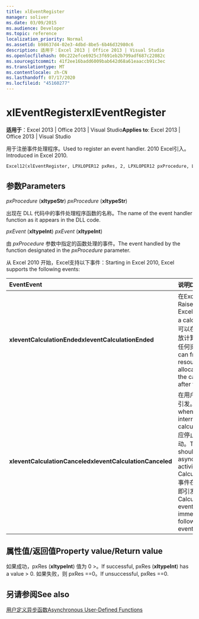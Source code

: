 ```yaml
---
title: xlEventRegister
manager: soliver
ms.date: 03/09/2015
ms.audience: Developer
ms.topic: reference
localization_priority: Normal
ms.assetid: b98637d4-02e3-4dbd-8be5-6b46d32980c6
description: 适用于：Excel 2013 | Office 2013 | Visual Studio
ms.openlocfilehash: 00c222efce6925c3f691eb2b799adf687c22082c
ms.sourcegitcommit: 41f2ee16badd6009bab642d68a61eaaccb91c3ec
ms.translationtype: MT
ms.contentlocale: zh-CN
ms.lasthandoff: 07/17/2020
ms.locfileid: "45160277"
---
```

# <a name="xleventregister"></a><span data-ttu-id="acbd5-103">xlEventRegister</span><span class="sxs-lookup"><span data-stu-id="acbd5-103">xlEventRegister</span></span>

 <span data-ttu-id="acbd5-104">**适用于**：Excel 2013 | Office 2013 | Visual Studio</span><span class="sxs-lookup"><span data-stu-id="acbd5-104">**Applies to**: Excel 2013 | Office 2013 | Visual Studio</span></span> 
  
<span data-ttu-id="acbd5-105">用于注册事件处理程序。</span><span class="sxs-lookup"><span data-stu-id="acbd5-105">Used to register an event handler.</span></span> <span data-ttu-id="acbd5-106">2010 Excel引入。</span><span class="sxs-lookup"><span data-stu-id="acbd5-106">Introduced in Excel 2010.</span></span>
  
```vb
Excel12(xlEventRegister, LPXLOPER12 pxRes, 2, LPXLOPER12 pxProcedure, LPXLOPER12 pxEvent);
```

## <a name="parameters"></a><span data-ttu-id="acbd5-107">参数</span><span class="sxs-lookup"><span data-stu-id="acbd5-107">Parameters</span></span>

 <span data-ttu-id="acbd5-108">_pxProcedure_ (**xltypeStr**) </span><span class="sxs-lookup"><span data-stu-id="acbd5-108">_pxProcedure_ (**xltypeStr**)</span></span>
  
<span data-ttu-id="acbd5-109">出现在 DLL 代码中的事件处理程序函数的名称。</span><span class="sxs-lookup"><span data-stu-id="acbd5-109">The name of the event handler function as it appears in the DLL code.</span></span>
  
 <span data-ttu-id="acbd5-110">_pxEvent_ (**xltypeInt**) </span><span class="sxs-lookup"><span data-stu-id="acbd5-110">_pxEvent_ (**xltypeInt**)</span></span>
  
<span data-ttu-id="acbd5-111">由  _pxProcedure_ 参数中指定的函数处理的事件。</span><span class="sxs-lookup"><span data-stu-id="acbd5-111">The event handled by the function designated in the  _pxProcedure_ parameter.</span></span> 
  
<span data-ttu-id="acbd5-112">从 Excel 2010 开始，Excel支持以下事件：</span><span class="sxs-lookup"><span data-stu-id="acbd5-112">Starting in Excel 2010, Excel supports the following events:</span></span>
  
|<span data-ttu-id="acbd5-113">**Event**</span><span class="sxs-lookup"><span data-stu-id="acbd5-113">**Event**</span></span>|<span data-ttu-id="acbd5-114">**说明**</span><span class="sxs-lookup"><span data-stu-id="acbd5-114">**Description**</span></span>|
|:-----|:-----|
|<span data-ttu-id="acbd5-115">**xleventCalculationEnded**</span><span class="sxs-lookup"><span data-stu-id="acbd5-115">**xleventCalculationEnded**</span></span> <br/> |<span data-ttu-id="acbd5-116">在Excel时引发。</span><span class="sxs-lookup"><span data-stu-id="acbd5-116">Raised when Excel completes a calculation.</span></span> <span data-ttu-id="acbd5-117">您可以在此事件后释放计算期间分配的任何资源。</span><span class="sxs-lookup"><span data-stu-id="acbd5-117">You can free any resources allocated during the calculation after this event.</span></span>  <br/> |
|<span data-ttu-id="acbd5-118">**xleventCalculationCanceled**</span><span class="sxs-lookup"><span data-stu-id="acbd5-118">**xleventCalculationCanceled**</span></span> <br/> |<span data-ttu-id="acbd5-119">在用户中断计算时引发。</span><span class="sxs-lookup"><span data-stu-id="acbd5-119">Raised when the user interrupts the calculation.</span></span> <span data-ttu-id="acbd5-120">XLL 应停止任何异步活动。</span><span class="sxs-lookup"><span data-stu-id="acbd5-120">The XLL should stop any asynchronous activities.</span></span> <span data-ttu-id="acbd5-121">CalculationEnded 事件在此事件后立即引发。</span><span class="sxs-lookup"><span data-stu-id="acbd5-121">The CalculationEnded event is raised immediately following this event.</span></span>  <br/> |
   
## <a name="property-valuereturn-value"></a><span data-ttu-id="acbd5-122">属性值/返回值</span><span class="sxs-lookup"><span data-stu-id="acbd5-122">Property value/Return value</span></span>

<span data-ttu-id="acbd5-123">如果成功，pxRes (**xltypeInt**) 值为 0 >。</span><span class="sxs-lookup"><span data-stu-id="acbd5-123">If successful, pxRes (**xltypeInt**) has a value > 0.</span></span> <span data-ttu-id="acbd5-124">如果失败，则 pxRes ==0。</span><span class="sxs-lookup"><span data-stu-id="acbd5-124">If unsuccessful, pxRes ==0.</span></span>
  
## <a name="see-also"></a><span data-ttu-id="acbd5-125">另请参阅</span><span class="sxs-lookup"><span data-stu-id="acbd5-125">See also</span></span>



[<span data-ttu-id="acbd5-126">用户定义异步函数</span><span class="sxs-lookup"><span data-stu-id="acbd5-126">Asynchronous User-Defined Functions</span></span>](asynchronous-user-defined-functions.md)

